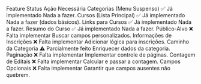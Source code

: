 Feature	Status	Ação Necessária
Categorias (Menu Suspenso)	✅ Já implementado	Nada a fazer.
Cursos (Lista Principal)	✅ Já implementado	Nada a fazer (dados básicos).
Links para Cursos	        ✅ Já implementado	Nada a fazer.
Resumo do Curso	            ✅ Já implementado	Nada a fazer.
Público-Alvo	            ❌ Falta implementar	Buscar campos personalizados.
Informações de Inscrições	❌ Falta implementar	Adicionar lógica para inscrições.
Caminho da Categoria	    ⚠️ Parcialmente feito	Enriquecer dados da categoria.
Paginação	                ❌ Falta implementar	Implementar controle de páginas.
Contagem de Editais	        ❌ Falta implementar	Calcular e passar a contagem.
Campos Opcionais	        ❌ Falta implementar	Garantir que campos ausentes não quebrem.
